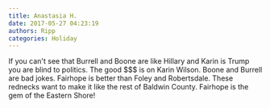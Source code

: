 ```yaml
---
title: Anastasia H.
date: 2017-05-27 04:23:19
authors: Ripp
categories: Holiday
---
```


 If you can't see that Burrell and Boone are like Hillary and Karin is Trump you are blind to politics. The good $$$ is on Karin Wilson. Boone and Burrell are bad jokes.  Fairhope is better than Foley and Robertsdale. These rednecks want to make it like the rest of Baldwin County. Fairhope is the gem of the Eastern Shore!